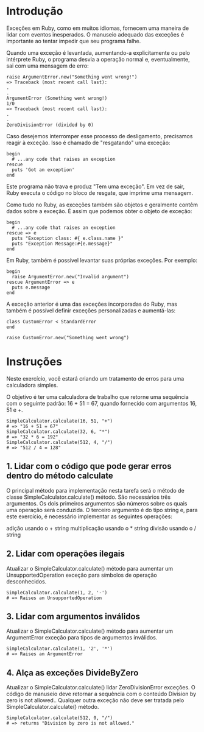 # Introdução
Exceções em Ruby, como em muitos idiomas, fornecem uma maneira de lidar com eventos inesperados. O manuseio adequado das exceções é importante ao tentar impedir que seu programa falhe.

Quando uma exceção é levantada, aumentando-a explicitamente ou pelo intérprete Ruby, o programa desvia a operação normal e, eventualmente, sai com uma mensagem de erro:

```
raise ArgumentError.new("Something went wrong!")
=> Traceback (most recent call last):
.
.
ArgumentError (Something went wrong!)
1/0
=> Traceback (most recent call last):
.
.
ZeroDivisionError (divided by 0)
```

Caso desejemos interromper esse processo de desligamento, precisamos reagir à exceção. Isso é chamado de "resgatando" uma exceção:

```
begin
  # ...any code that raises an exception
rescue
  puts 'Got an exception'
end
```

Este programa não trava e produz "Tem uma exceção". Em vez de sair, Ruby executa o código no bloco de resgate, que imprime uma mensagem.

Como tudo no Ruby, as exceções também são objetos e geralmente contêm dados sobre a exceção. É assim que podemos obter o objeto de exceção:

```
begin
  # ...any code that raises an exception
rescue => e
  puts "Exception class: #{ e.class.name }"
  puts "Exception Message:#{e.message}"
end
```

Em Ruby, também é possível levantar suas próprias exceções. Por exemplo:

```
begin
  raise ArgumentError.new("Invalid argument")
rescue ArgumentError => e
  puts e.message
end
```
A exceção anterior é uma das exceções incorporadas do Ruby, mas também é possível definir exceções personalizadas e aumentá-las:

```
class CustomError < StandardError
end

raise CustomError.new("Something went wrong")
```

# Instruções
Neste exercício, você estará criando um tratamento de erros para uma calculadora simples.

O objetivo é ter uma calculadora de trabalho que retorne uma sequência com o seguinte padrão: 16 + 51 = 67, quando fornecido com argumentos 16, 51 e +.

```
SimpleCalculator.calculate(16, 51, "+")
# => "16 + 51 = 67"
SimpleCalculator.calculate(32, 6, "*")
# => "32 * 6 = 192"
SimpleCalculator.calculate(512, 4, "/")
# => "512 / 4 = 128"
```

## 1. Lidar com o código que pode gerar erros dentro do método calculate
O principal método para implementação nesta tarefa será o método de classe SimpleCalculator.calculate() método. São necessários três argumentos. Os dois primeiros argumentos são números sobre os quais uma operação será conduzida. O terceiro argumento é do tipo string e, para este exercício, é necessário implementar as seguintes operações:

adição usando o + string
multiplicação usando o * string
divisão usando o / string

## 2. Lidar com operações ilegais
Atualizar o SimpleCalculator.calculate() método para aumentar um UnsupportedOperation exceção para símbolos de operação desconhecidos.

```
SimpleCalculator.calculate(1, 2, '-')
# => Raises an UnsupportedOperation
```

## 3. Lidar com argumentos inválidos
Atualizar o SimpleCalculator.calculate() método para aumentar um ArgumentError exceção para tipos de argumentos inválidos.

```
SimpleCalculator.calculate(1, '2', '*')
# => Raises an ArgumentError
```

## 4. Alça as exceções DivideByZero
Atualizar o SimpleCalculator.calculate() lidar ZeroDivisionError exceções. O código de manuseio deve retornar a sequência com o conteúdo Division by zero is not allowed.. Qualquer outra exceção não deve ser tratada pelo SimpleCalculator.calculate() método.

```
SimpleCalculator.calculate(512, 0, "/")
# => returns "Division by zero is not allowed."
```